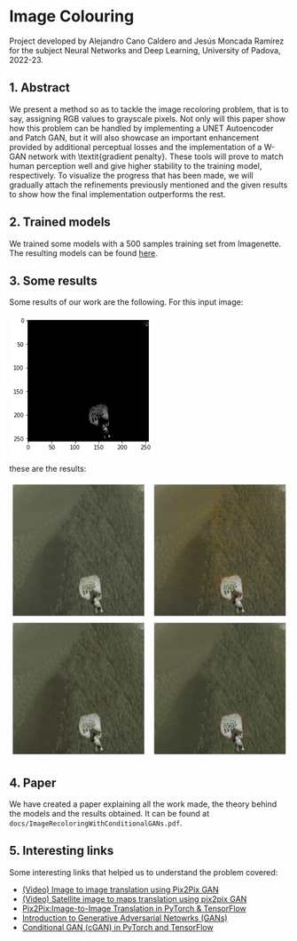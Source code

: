 # Image Colouring

Project developed by Alejandro Cano Caldero and Jesús Moncada Ramírez for the subject Neural Networks and Deep Learning, University of Padova, 2022-23.

## 1. Abstract
We present a method so as to tackle the image recoloring problem, that is to say, assigning RGB values to grayscale pixels. Not only will this paper show how this problem can be handled by implementing a UNET Autoencoder and Patch GAN, but it will also showcase an important enhancement provided by additional perceptual losses and the implementation of a W-GAN network with \textit{gradient penalty}. These tools will prove to match human perception well and give higher stability to the training model, respectively. To visualize the progress that has been made, we will gradually attach the refinements previously mentioned and the given results to show how the final implementation outperforms the rest.

## 2. Trained models
We trained some models with a 500 samples training set from Imagenette. The resulting models can be found [here](https://drive.google.com/drive/folders/1hR81Sxd95-xA5r4h-IL9mkZ4z3fa7Na3?usp=sharing).

## 3. Some results
Some results of our work are the following. For this input image:

![Input image](/results/input_image_1.png "Input image")

these are the results:

![Result](/results/result_1.png "Results")

## 4. Paper
We have created a paper explaining all the work made, the theory behind the models and the results obtained. It can be found at ``docs/ImageRecoloringWithConditionalGANs.pdf``.

## 5. Interesting links
Some interesting links that helped us to understand the problem covered:
- [(Video) Image to image translation using Pix2Pix GAN](https://www.youtube.com/watch?v=UcHe0xiuvpg)
- [(Video) Satellite image to maps translation using pix2pix GAN](https://www.youtube.com/watch?v=6pUSZgPJ3Yg)
- [Pix2Pix:Image-to-Image Translation in PyTorch & TensorFlow](https://learnopencv.com/paired-image-to-image-translation-pix2pix/#discriminator)
- [Introduction to Generative Adversarial Netowrks (GANs)](https://learnopencv.com/introduction-to-generative-adversarial-networks/)
- [Conditional GAN (cGAN) in PyTorch and TensorFlow](https://learnopencv.com/conditional-gan-cgan-in-pytorch-and-tensorflow/)


